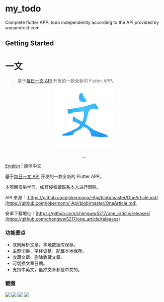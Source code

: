 # my_todo

Complete flutter APP: todo independently according to the API provided by wanandroid.com

## Getting Started
# 一文

> 基于[每日一文 API](https://meiriyiwen.com/) 开发的一款全新的 Flutter APP。

<p align="center">
  <img src="https://raw.githubusercontent.com/chengww5217/one_article/master/android/app/src/main/res/mipmap-xxxhdpi/ic_launcher.png" alt="">
</p>
<p align="center">
  <a href="https://github.com/chengww5217/one_article/releases">
    <img src="https://img.shields.io/github/downloads/chengww5217/one_article/latest/total.svg?style=for-the-badge" alt="">
  </a>
  <a href="https://chengww.com/archives/write-your-second-flutter-app.html">
    <img src="https://img.shields.io/website/https/chengww.com/archives/write-your-second-flutter-app.html.svg?style=for-the-badge" alt="">
  </a>
  <a href="https://github.com/chengww5217/one_article/blob/master/License">
    <img src="https://img.shields.io/github/license/chengww5217/one_article.svg?style=for-the-badge" alt="">
  </a>
</p>

[English](./README.md) | 简体中文

基于[每日一文 API](https://meiriyiwen.com/) 开发的一款全新的 Flutter APP。

本项目仅供学习，如有侵权请[联系本人](mailto:chengww5217@163.com)进行删除。

API 来源：[https://github.com/jokermonn/-Api/blob/master/OneArticle.md](https://github.com/jokermonn/-Api/blob/master/OneArticle.md)

安卓下载地址：[https://github.com/chengww5217/one_article/releases](https://github.com/chengww5217/one_article/releases)

### 功能要点

- 联网解析文章，本地数据库保存。
- 主题切换，字体调整，配置本地保存。
- 收藏文章，删除收藏文章。
- 可切换文章日期。
- 支持中英文，虽然文章都是中文的。

### 截图

![](./res/screenshots/screenshot-01.png)
![](./res/screenshots/screenshot-02.png)
![](./res/screenshots/screenshot-03.png)
![](./res/screenshots/screenshot-04.png)
